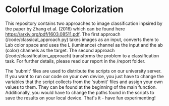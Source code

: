 # Colorful Image Colorization
This repository contains two approaches to image classification inpsired by the paper by Zhang et al. (2016) which can be found here https://arxiv.org/pdf/1603.08511.pdf.
The first approach (/code/classical_approach.py) takes images as an input, converts them to Lab color space and uses the L (luminance) channel as the input and the ab (color) channels as the target. The second approach (/code/classification_approach) transforms the problem to a classification task. For further details, please read our report in the /report folder.

The 'submit' files are used to distribute the scripts on our university server. If you want to run our code on your own device, you just have to change the variables that the script collects from the 'submit' files and assign your own values to them. They can be found at the beginning of the main function. Additionally, you would have to change the paths found in the scripts to save the results on your local device. That's it - have fun experimenting! 
